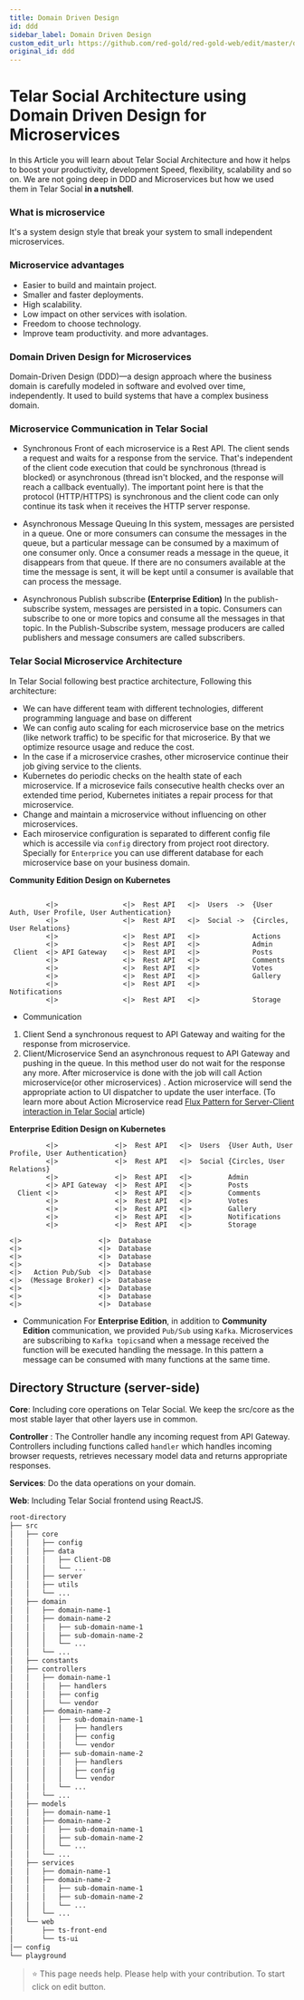 ```yaml
---
title: Domain Driven Design
id: ddd
sidebar_label: Domain Driven Design
custom_edit_url: https://github.com/red-gold/red-gold-web/edit/master/docs/social/cloud_reference/ddd.md
original_id: ddd
---
```


# Telar Social Architecture using Domain Driven Design for Microservices
In this Article you will learn about Telar Social Architecture and how it helps to boost your productivity, development Speed, flexibility, scalability and so on. We are not going deep in DDD and Microservices but how we used them in Telar Social **in a nutshell**.



### What is microservice
It's a system design style that break your system to small independent microservices.

### Microservice advantages
- Easier to build and maintain project.
- Smaller and faster deployments.
- High scalability.
- Low impact on other services with isolation. 
- Freedom to choose technology. 
- Improve team productivity.
and more advantages.

### Domain Driven Design for Microservices
Domain-Driven Design (DDD)—a design approach where the business domain is carefully modeled in software and evolved over time, independently. It used to build systems that have a complex business domain.


### Microservice Communication in Telar Social

- Synchronous
 Front of each microservice is a Rest API. The client sends a request and waits for a response from the service. That's independent of the client code execution that could be synchronous (thread is blocked) or asynchronous (thread isn't blocked, and the response will reach a callback eventually). The important point here is that the protocol (HTTP/HTTPS) is synchronous and the client code can only continue its task when it receives the HTTP server response.

- Asynchronous Message Queuing
In this system, messages are persisted in a queue. One or more consumers can consume the messages in the queue, but a particular message can be consumed by a maximum of one consumer only. Once a consumer reads a message in the queue, it disappears from that queue. If there are no consumers available at the time the message is sent, it will be kept until a consumer is available that can process the message.

- Asynchronous Publish subscribe **(Enterprise Edition)**
In the publish-subscribe system, messages are persisted in a topic. Consumers can subscribe to one or more topics and consume all the messages in that topic. In the Publish-Subscribe system, message producers are called publishers and message consumers are called subscribers.

### Telar Social Microservice Architecture
In Telar Social following best practice architecture, Following this architecture:
- We can have different team with different technologies, different programming language and base on different 
- We can config auto scaling for each microservice base on the metrics (like network traffic) to be specific for that microserice. By that we optimize resource usage and reduce the cost.
- In the case if a microservice crashes, other microservice continue their job giving service to the clients. 
- Kubernetes do periodic checks on the health state of each microservice. If a microsevice fails consecutive health checks over an extended time period, Kubernetes initiates a repair process for that microservice.
- Change and maintain a microservice without influencing on other microservices. 
- Each miroservice configuration is separated to different config file which is accessile via `config` directory from project root directory. Specially for `Enterprice` you can use different database for each microservice base on your business domain.

**Community Edition Design on Kubernetes**

```

         <|>                <|>  Rest API   <|>  Users  ->  {User Auth, User Profile, User Authentication}  
         <|>                <|>  Rest API   <|>  Social ->  {Circles, User Relations}                                
         <|>                <|>  Rest API   <|>             Actions                                                                                          
         <|>                <|>  Rest API   <|>             Admin                                                                                          
 Client  <|> API Gateway    <|>  Rest API   <|>             Posts                                                             
         <|>                <|>  Rest API   <|>             Comments                                                                                          
         <|>                <|>  Rest API   <|>             Votes                                                             
         <|>                <|>  Rest API   <|>             Gallery                                                              
         <|>                <|>  Rest API   <|>             Notifications                                                                                          
         <|>                <|>  Rest API   <|>             Storage   
```  

- Communication
1. Client Send a synchronous request to API Gateway and waiting for the response from microservice.
2. Client/Microservice Send an asynchronous request to API Gateway and pushing in the queue. In this method user do not wait for the response any more. After microservice is done with the job will call Action microservice(or other microservices) . Action microservice will send the appropriate action to UI dispatcher to update the user interface. (To learn more about Action Microservice read [Flux Pattern for Server-Client interaction in Telar Social]() article)





**Enterprise Edition Design  on Kubernetes**

```
         <|>              <|>  Rest API   <|>  Users  {User Auth, User Profile, User Authentication}  
         <|>              <|>  Rest API   <|>  Social {Circles, User Relations}                                
         <|>              <|>  Rest API   <|>         Admin                                                                                          
         <|> API Gateway  <|>  Rest API   <|>         Posts                                                             
  Client <|>              <|>  Rest API   <|>         Comments                                                                                          
         <|>              <|>  Rest API   <|>         Votes                                                             
         <|>              <|>  Rest API   <|>         Gallery                                                              
         <|>              <|>  Rest API   <|>         Notifications                                                                                          
         <|>              <|>  Rest API   <|>         Storage                                                           

<|>                   <|>  Database                       
<|>                   <|>  Database 
<|>                   <|>  Database 
<|>                   <|>  Database 
<|>   Action Pub/Sub  <|>  Database
<|>  (Message Broker) <|>  Database
<|>                   <|>  Database
<|>                   <|>  Database
<|>                   <|>  Database

```

- Communication
For **Enterprise Edition**, in addition to **Community Edition** communication, we provided `Pub/Sub` using `Kafka`. Microservices are subscribing to `Kafka topics`and when a message received the function will be executed handling the message. In this pattern a message can be consumed with many functions at the same time.



## Directory Structure (server-side)

**Core**: Including core operations on Telar Social. We keep the src/core as the most stable layer that other layers use in common.

**Controller** : The Controller handle any incoming request from API Gateway. Controllers including functions called `handler` which handles incoming browser requests, retrieves necessary model data and returns appropriate responses.

**Services**: Do the data operations on your domain.

**Web**: Including Telar Social frontend using ReactJS.

```bash
root-directory
├── src
│   ├── core
│   │   ├── config
│   │   ├── data
│   │   │   ├── Client-DB
│   │   │   └── ...
│   │   ├── server
│   │   ├── utils
│   │   └── ...
│   ├── domain
│   │   ├── domain-name-1
│   │   ├── domain-name-2
│   │   │   ├── sub-domain-name-1
│   │   │   ├── sub-domain-name-2
│   │   │   └── ...
│   │   └── ...
│   ├── constants
│   ├── controllers
│   │   ├── domain-name-1
│   │   │   ├── handlers
│   │   │   ├── config
│   │   │   └── vendor
│   │   ├── domain-name-2
│   │   │   ├── sub-domain-name-1
│   │   │   │   ├── handlers
│   │   │   │   ├── config
│   │   │   │   └── vendor
│   │   │   ├── sub-domain-name-2
│   │   │   │   ├── handlers
│   │   │   │   ├── config
│   │   │   │   └── vendor
│   │   │   └── ...
│   │   └── ...
│   ├── models
│   │   ├── domain-name-1
│   │   ├── domain-name-2
│   │   │   ├── sub-domain-name-1
│   │   │   ├── sub-domain-name-2
│   │   │   └── ...
│   │   └── ...
│   ├── services
│   │   ├── domain-name-1
│   │   ├── domain-name-2
│   │   │   ├── sub-domain-name-1
│   │   │   ├── sub-domain-name-2
│   │   │   └── ...
│   │   └── ...
│   └── web
│       ├── ts-front-end
│       └── ts-ui
│── config
└── playground
```

> ⭐️ This page needs help. Please help with your contribution. To start click on edit button.